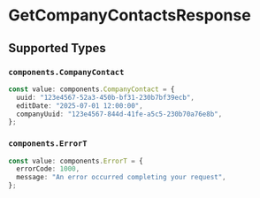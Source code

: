 # GetCompanyContactsResponse


## Supported Types

### `components.CompanyContact`

```typescript
const value: components.CompanyContact = {
  uuid: "123e4567-52a3-450b-bf31-230b7bf39ecb",
  editDate: "2025-07-01 12:00:00",
  companyUuid: "123e4567-844d-41fe-a5c5-230b70a76e8b",
};
```

### `components.ErrorT`

```typescript
const value: components.ErrorT = {
  errorCode: 1000,
  message: "An error occurred completing your request",
};
```

